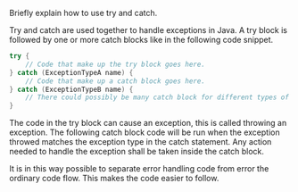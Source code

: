  Briefly explain how to use try and catch.

Try and catch are used together to handle exceptions in Java. A try block is followed by one or more catch blocks like in the following code snippet.
```java
try {
	// Code that make up the try block goes here.
} catch (ExceptionTypeA name) {
	// Code that make up a catch block goes here.
} catch (ExceptionTypeB name) {
	// There could possibly be many catch block for different types of exceptions.
}
```
The code in the try block can cause an exception, this is called throwing an exception. The following catch block code will be run when the exception throwed matches the exception type in the catch statement. Any action needed to handle the exception shall be taken inside the catch block.

It is in this way possible to separate error handling code from error the ordinary code flow. This makes the code easier to follow.
